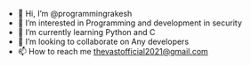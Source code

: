 - 👋 Hi, I’m @programmingrakesh
- 👀 I’m interested in Programming and development in security
- 🌱 I’m currently learning Python and C
- 💞️ I’m looking to collaborate on Any developers
- 📫 How to reach me thevastofficial2021@gmail.com

<!---
programmingrakesh/programmingrakesh is a ✨ special ✨ repository because its `README.md` (this file) appears on your GitHub profile.
You can click the Preview link to take a look at your changes.
--->
